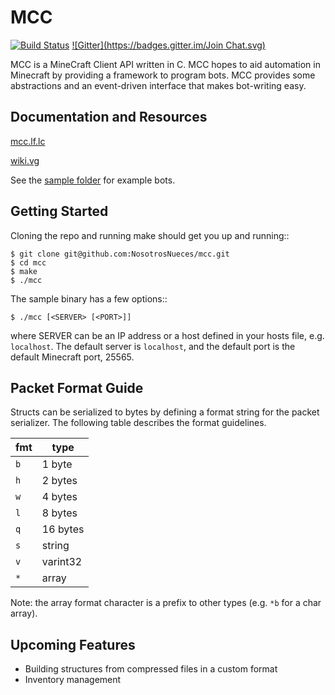 MCC
==========

[![Build Status](https://travis-ci.org/NosotrosNueces/mcc.svg?branch=travis)](https://travis-ci.org/NosotrosNueces/mcc)
[![Gitter](https://badges.gitter.im/Join Chat.svg)](https://gitter.im/NosotrosNueces/mcc?utm_source=badge&utm_medium=badge&utm_campaign=pr-badge&utm_content=badge)

MCC is a MineCraft Client API written in C. MCC hopes to aid automation in
Minecraft by providing a framework to program bots. MCC provides some
abstractions and an event-driven interface that makes bot-writing easy.

## Documentation and Resources ##
[mcc.lf.lc](http://mcc.lf.lc)

[wiki.vg](http://wiki.vg)

See the
[sample folder](https://github.com/NosotrosNueces/mcc/tree/master/sample) for
example bots.


## Getting Started ##
Cloning the repo and running make should get you up and running::

    $ git clone git@github.com:NosotrosNueces/mcc.git
    $ cd mcc
    $ make
    $ ./mcc

The sample binary has a few options::

    $ ./mcc [<SERVER> [<PORT>]]

where SERVER can be an IP address or a host defined in your hosts file, e.g.
`localhost`. The default server is `localhost`, and the default port is the
default Minecraft port, 25565.


## Packet Format Guide ##

Structs can be serialized to bytes by defining a format string for the packet serializer. The following table describes the format guidelines.

| fmt | type     |
| --- | -------- |
| `b` | 1 byte   |
| `h` | 2 bytes  |
| `w` | 4 bytes  |
| `l` | 8 bytes  |
| `q` | 16 bytes |
| `s` | string   |
| `v` | varint32 |
| `*` | array    |

Note: the array format character is a prefix to other types (e.g. `*b` for a char array).


## Upcoming Features ##
* Building structures from compressed files in a custom format
* Inventory management
